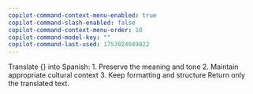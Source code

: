 ```yaml
---
copilot-command-context-menu-enabled: true
copilot-command-slash-enabled: false
copilot-command-context-menu-order: 10
copilot-command-model-key: ""
copilot-command-last-used: 1753024049822
---
```

Translate {} into Spanish:
    1. Preserve the meaning and tone
    2. Maintain appropriate cultural context
    3. Keep formatting and structure
    Return only the translated text.
